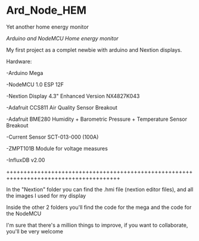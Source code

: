 # Ard_Node_HEM
Yet another home energy monitor

*Arduino and NodeMCU Home energy monitor*

My first project as a complet newbie with arduino and Nextion displays.

Hardware:
  
  -Arduino Mega
	
  -NodeMCU 1.0 ESP 12F
	
  -Nextion Display 4.3" Enhanced Version NX4827K043 
	
  -Adafruit CCS811 Air Quality Sensor Breakout
	
  -Adafruit BME280 Humidity + Barometric Pressure + Temperature Sensor Breakout
	
  -Current Sensor SCT-013-000 (100A)
	
  -ZMPT101B Module for voltage measures

  -InfluxDB v2.00 
  
  +++++++++++++++++++++++++++++++++++++++++++++++++++++++++++++++++++++++++++++++++++++++
  
  In the "Nextion" folder you can find the .hmi file (nextion editor files), and all the images I used for my display
  
  Inside the other 2 folders you'll find the code for the mega and the code for the NodeMCU
  
  I'm sure that there's a million things to improve, if you want to collaborate, you'll be very welcome
